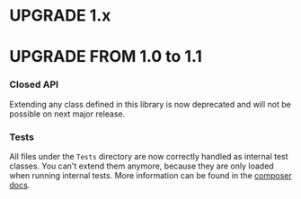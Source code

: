 UPGRADE 1.x
===========

UPGRADE FROM 1.0 to 1.1
=======================

### Closed API

Extending any class defined in this library is now deprecated
and will not be possible on next major release.

### Tests

All files under the ``Tests`` directory are now correctly handled as internal test classes. 
You can't extend them anymore, because they are only loaded when running internal tests. 
More information can be found in the [composer docs](https://getcomposer.org/doc/04-schema.md#autoload-dev).

